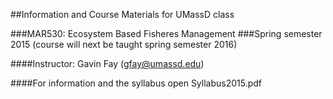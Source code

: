 ##Information and Course Materials for UMassD class

###MAR530: Ecosystem Based Fisheres Management
###Spring semester 2015
(course will next be taught spring semester 2016)

####Instructor: Gavin Fay (gfay@umassd.edu)

####For information and the syllabus open Syllabus2015.pdf
